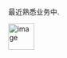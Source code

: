 最近熟悉业务中.

<img width="52" alt="image" src="https://github.com/user-attachments/assets/c1f1306b-6b14-4881-b6d4-da138974a97c" />
